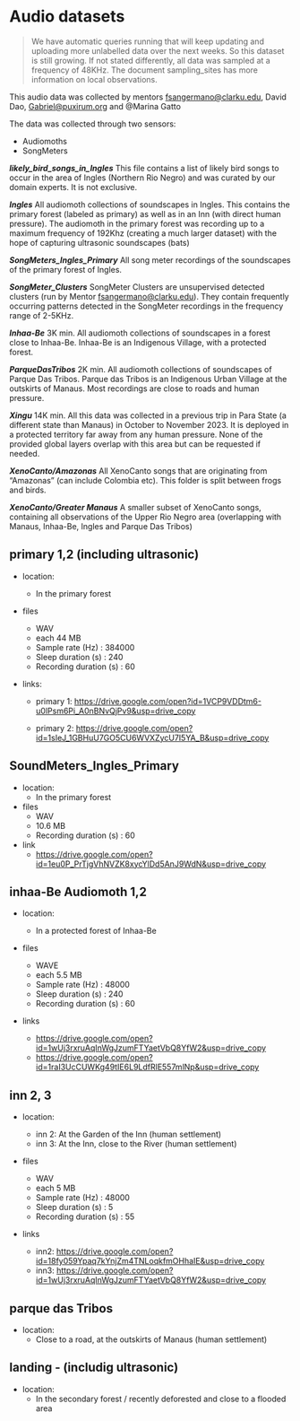 # Audio datasets


> We have automatic queries running that will keep updating and uploading more unlabelled data over the next weeks. So this dataset is still growing. If not stated differently, all data was sampled at a frequency of 48KHz. The document sampling_sites has more information on local observations.

This audio data was collected by mentors fsangermano@clarku.edu, David Dao, Gabriel@puxirum.org and @Marina Gatto

The data was collected through two sensors:
- Audiomoths
- SongMeters

***likely_bird_songs_in_Ingles***
This file contains a list of likely bird songs to occur in the area of Ingles (Northern Rio Negro) and was curated by our domain experts. It is not exclusive.

***Ingles***
All audiomoth collections of soundscapes in Ingles. 
This contains the primary forest (labeled as primary) as well as in an Inn (with direct human pressure).
The audiomoth in the primary forest was recording up to a maximum frequency of 192Khz (creating a much larger dataset) with the hope of capturing ultrasonic soundscapes (bats)

***SongMeters_Ingles_Primary***
All song meter recordings of the soundscapes of the primary forest of Ingles.

***SongMeter_Clusters***
SongMeter Clusters are unsupervised detected clusters (run by Mentor fsangermano@clarku.edu). They contain frequently occurring patterns detected in the SongMeter recordings in the frequency range of 2-5KHz.

***Inhaa-Be***
3K min. All audiomoth collections of soundscapes in a forest close to Inhaa-Be.
Inhaa-Be is an Indigenous Village, with a protected forest. 

***ParqueDasTribos***
2K min. All audiomoth collections of soundscapes of Parque Das Tribos. 
Parque das Tribos is an Indigenous Urban Village at the outskirts of Manaus. Most recordings are close to roads and human pressure.

***Xingu***
14K min. All this data was collected in a previous trip in Para State (a different state than Manaus) in October to November 2023. It is deployed in a protected territory far away from any human pressure. None of the provided global layers overlap with this area but can be requested if needed.

***XenoCanto/Amazonas***
All XenoCanto songs that are originating from “Amazonas” (can include Colombia etc). This folder is split between frogs and birds.

***XenoCanto/Greater Manaus***
A smaller subset of XenoCanto songs, containing all observations of the Upper Rio Negro area (overlapping with Manaus, Inhaa-Be, Ingles and Parque Das Tribos)



## primary 1,2 (including ultrasonic)
- location: 
    - In the primary forest
- files
    - WAV
    - each 44 MB
    - Sample rate (Hz)                : 384000
    - Sleep duration (s)              : 240
    - Recording duration (s)          : 60



- links:
    - primary 1: https://drive.google.com/open?id=1VCP9VDDtm6-u0lPsm6Pi_A0nBNvQjPv9&usp=drive_copy

    - primary 2: https://drive.google.com/open?id=1sIeJ_1GBHuU7GO5CU6WVXZycU7I5YA_B&usp=drive_copy


## SoundMeters_Ingles_Primary
- location: 
    - In the primary forest
- files
    - WAV
    - 10.6 MB
    - Recording duration (s)          : 60
- link
    - https://drive.google.com/open?id=1eu0P_PrTjgVhNVZK8xycYlDd5AnJ9WdN&usp=drive_copy

## inhaa-Be Audiomoth 1,2
- location:
    - In a protected forest of Inhaa-Be

- files
    - WAVE
    - each 5.5 MB
    - Sample rate (Hz)                : 48000
    - Sleep duration (s)              : 240
    - Recording duration (s)          : 60

- links
    - https://drive.google.com/open?id=1wUj3rxruAqInWgJzumFTYaetVbQ8YfW2&usp=drive_copy
    - https://drive.google.com/open?id=1raI3UcCUWKg49tIE6L9LdfRlE557mlNp&usp=drive_copy




## inn 2, 3

- location:
    - inn 2: At the Garden of the Inn (human settlement)
    - inn 3: At the Inn, close to the River (human settlement)

- files
    - WAV
    - each 5 MB
    - Sample rate (Hz)                : 48000
    - Sleep duration (s)              : 5
    - Recording duration (s)          : 55

- links

    - inn2: https://drive.google.com/open?id=18fy059Ypaq7kYnjZm4TNLoqkfmOHhaIE&usp=drive_copy
    - inn3: https://drive.google.com/open?id=1wUj3rxruAqInWgJzumFTYaetVbQ8YfW2&usp=drive_copy


## parque das Tribos
- location:
    - Close to a road, at the outskirts of Manaus (human settlement)

## landing - (includig ultrasonic)
- location:
    - In the secondary forest / recently deforested and close to a flooded area
